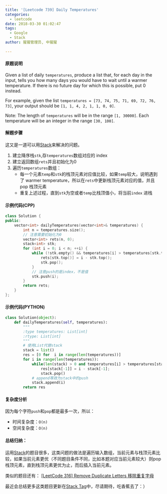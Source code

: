```yaml
---
title: '[Leetcode 739] Daily Temperatures'
categories:
  - leetcode
date: 2018-03-30 01:02:47
tags:
  - Google
  - Stack
author: 猩猩管理员, 中猩猩
 
---
```

#### 原题说明
Given a list of daily `temperatures`, produce a list that, for each day in the input, tells you how many days you would have to wait until a warmer temperature. If there is no future day for which this is possible, put 0 instead.

For example, given the list `temperatures = [73, 74, 75, 71, 69, 72, 76, 73]`, your output should be `[1, 1, 4, 2, 1, 1, 0, 0]`.

Note: The length of `temperatures` will be in the range `[1, 30000]`. Each temperature will be an integer in the range `[30, 100]`.

#### 解题步骤
这又是一道可以用[Stack](/tags/Stack)来解决的问题。

1.  建立降序栈`stk`,存`temperatures`数组对应的 index
2.	 建立返回数组`rets`并且初始化为0
3.  遍历`temperatures`数组：
	- 每一个元素`temp`和`stk`的栈顶元素对应值比较，如果`temp`较大，说明遇到了 warmer temperature，所以在`rets`中更新栈顶元素对应的值，并且 pop 栈顶元素
	- 重复上述过程，直到`stk`为空或者`temp`比栈顶值小，将当前`index` 进栈

#### 示例代码(CPP)

```cpp
class Solution {
public:
    vector<int> dailyTemperatures(vector<int>& temperatures) {
        int n = temperatures.size();
        // 注意需要初始化为0
        vector<int> rets(n, 0);
        stack<int> stk;
        for (int i = 0; i < n; ++i) {
            while (!stk.empty() && temperatures[i] > temperatures[stk.top()]) {
                rets[stk.top()] = i - stk.top();
                stk.pop();
            }
            // 注意push的是index，不是值
            stk.push(i);
        }
        return rets;
    }
};
```

#### 示例代码(PYTHON)

```python
class Solution(object):
    def dailyTemperatures(self, temperatures):
        """
        :type temperatures: List[int]
        :rtype: List[int]
        """
        # 使用List代替stack
        stack = list()
        res = [0 for  i in range(len(temperatures))]
        for i in range(len(temperatures)):
            while(len(stack) > 0 and temperatures[i] > temperatures[stack[-1]]):
                res[stack[-1]] = i - stack[-1];
                stack.pop()
            # append等效为stack中的push
            stack.append(i)
        return res
```
#### 复杂度分析
因为每个字符`push`和`pop`都是最多一次，所以：

- 时间复杂度：`O(n)`
- 空间复杂度：`O(n)`

#### 总结归纳：
运用[Stack](/tags/Stack)的题目很多，这类问题的做法是遍历输入数组，当前元素与栈顶元素比较，如果当前元素更优（不同题目条件不同，比如本题对应当前元素较大）则pop栈顶元素，直到栈顶元素更优为止，而后插入当前元素。

类似的题目还有：
[[LeetCode 316] Remove Duplicate Letters 移除重复字母](/Leetcode-316-Remove-Duplicate-Letters)

最近会总结更多这类题目更新在[Stack Tag](/tags/Stack)中，尽请期待，吃香蕉去了：）
